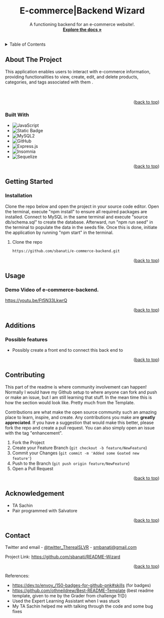 
<a name="readme-top"></a>





<!-- PROJECT LOGO -->
<br />
<div align="center">
  

<h1 align="center">E-commerce|Backend Wizard</h1>

  <p align="center">
    A functioning backend for an e-commerce website!. 
    <br />
    <a href="https://github.com/sbanati/e-commerce-backend"><strong>Explore the docs »</strong></a>
    <br />
    <br />

    

  </p>
</div>



<!-- TABLE OF CONTENTS -->
<details>
  <summary>Table of Contents</summary>
  <ol>
    <li>
      <a href="#about-the-project">About The Project</a>
      <ul>
        <li><a href="#built-with">Built With</a></li>
      </ul>
    </li>
    <li>
      <a href="#getting-started">Getting Started</a>
      <ul>
        <li><a href="#installation">Installation</a></li>
      </ul>
    </li>
    <li><a href="#usage">Usage</a></li>
    <li><a href="#additions">Additions</a></li>
    <li><a href="#contributing">Contributing</a></li>
    <li><a href="#acknowledgement">Acknowledgement</a></li>
    <li><a href="#contact">Contact</a></li>
  </ol>
</details>



<!-- ABOUT THE PROJECT -->
## About The Project

This application enables users to interact with e-commerce information, providing functionalities to view, create, edit, and delete products, categories, and tags associated with them .  
<br><br>
 




<p align="right">(<a href="#readme-top">back to top</a>)</p>



### Built With

* ![JavaScript](https://img.shields.io/badge/javascript-%23323330.svg?style=for-the-badge&logo=javascript&logoColor=%23F7DF1E)
* ![Static Badge](https://img.shields.io/badge/Node.js-43853D?style=for-the-badge&logo=node.js&logoColor=white)
* ![MySQL2](https://img.shields.io/badge/mysql-%2300f.svg?style=for-the-badge&logo=mysql&logoColor=white)
* ![GitHub](https://img.shields.io/badge/github-%23121011.svg?style=for-the-badge&logo=github&logoColor=white)
* ![Express.js](https://img.shields.io/badge/express.js-%23404d59.svg?style=for-the-badge&logo=express&logoColor=%2361DAFB)
* ![Insomnia](https://img.shields.io/badge/Insomnia-black?style=for-the-badge&logo=insomnia&logoColor=5849BE)
* ![Sequelize](https://img.shields.io/badge/Sequelize-52B0E7?style=for-the-badge&logo=Sequelize&logoColor=white)
  




  




<p align="right">(<a href="#readme-top">back to top</a>)</p>



<!-- GETTING STARTED -->
## Getting Started






### Installation
Clone the repo below and open the project in your source code editor. Open the terminal, execute "npm install" to ensure all required packages are installed. Connect to MySQL in the same terminal and execute "source db/schema.sql" to create the database. Afterward, run "npm run seed" in the terminal to populate the data in the seeds file. Once this is done, initiate the application by running "npm start" in the terminal. <br>

1. Clone the repo
   ```sh
   https://github.com/sbanati/e-commerce-backend.git
   ```

<p align="right">(<a href="#readme-top">back to top</a>)</p>



<!-- USAGE EXAMPLES -->
## Usage

<h3>Demo Video of e-commerce-backend.</h3>

https://youtu.be/Ft5N33LkwrQ








<p align="right">(<a href="#readme-top">back to top</a>)</p>



<!-- ROADMAP -->
## Additions

<h3>Possible features</h3>

* Possibly create a front end to connect this back end to 
 

<p align="right">(<a href="#readme-top">back to top</a>)</p>



<!-- CONTRIBUTING -->
## Contributing

This part of the readme is where community involvement can happen! Normally I would have my Github setup to where anyone can fork and push or make an issue, but 
I am still learning that stuff. In the mean time this is how the section would look like. Pretty much from the Template. <br>

Contributions are what make the open source community such an amazing place to learn, inspire, and create. Any contributions you make are **greatly appreciated**.
If you have a suggestion that would make this better, please fork the repo and create a pull request. You can also simply open an issue with the tag "enhancement".


1. Fork the Project
2. Create your Feature Branch (`git checkout -b feature/NewFeature`)
3. Commit your Changes (`git commit -m 'Added some Goated new feature'`)
4. Push to the Branch (`git push origin feature/NewFeature`)
5. Open a Pull Request

<p align="right">(<a href="#readme-top">back to top</a>)</p>


<!-- ACKNOWLEDGEMENT -->
## Acknowledgement
* TA Sachin
* Pair programmed with Salvatore 
  





<p align="right">(<a href="#readme-top">back to top</a>)</p>


<!-- CONTACT -->
## Contact

Twitter and email - [@twitter_TherealSLVR](https://twitter.com/TherealSLVR) - smbanati@gmail.com

Project Link: https://github.com/sbanati/README-Wizard

<p align="right">(<a href="#readme-top">back to top</a>)</p>




<!-- MARKDOWN LINKS & IMAGES -->
<!-- https://www.markdownguide.org/basic-syntax/#reference-style-links -->
References:
* https://dev.to/envoy_/150-badges-for-github-pnk#skills (for badges)
* https://github.com/othneildrew/Best-README-Template (best readme template, given to me by the Grader from challenge 1!😊)
* Used the Expert Learning Assistant when I was stuck
* My TA Sachin helped me with talking through the code and some bug fixes


